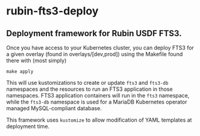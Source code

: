 # rubin-fts3-deploy
## Deployment framework for Rubin USDF FTS3. 

Once you have access to your Kubernetes cluster, you can deploy FTS3 for a given overlay (found in overlays/[dev,prod]) using the Makefile found there with (most simply)

    make apply

This will use kustomizations to create or update `fts3` and `fts3-db` namespaces and the resources to run an FTS3 application in those namespaces. FTS3 application containers will run in the `fts3` namespace, while the `fts3-db` namespace is used for a MariaDB Kubernetes operator managed MySQL-compliant database.

This framework uses `kustomize` to allow modification of YAML templates at deployment time.
